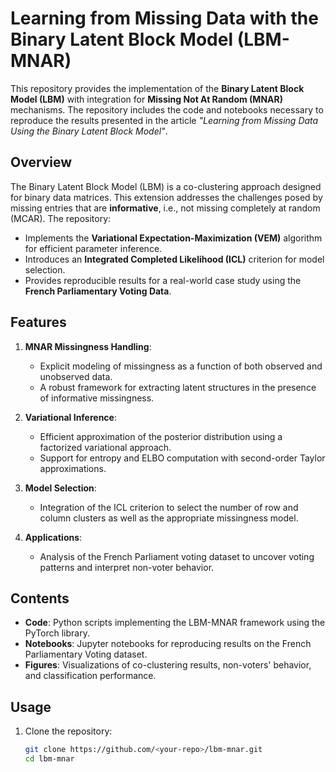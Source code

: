 # **Learning from Missing Data with the Binary Latent Block Model (LBM-MNAR)**

This repository provides the implementation of the **Binary Latent Block Model (LBM)** with integration for **Missing Not At Random (MNAR)** mechanisms. The repository includes the code and notebooks necessary to reproduce the results presented in the article *"Learning from Missing Data Using the Binary Latent Block Model"*.

## **Overview**
The Binary Latent Block Model (LBM) is a co-clustering approach designed for binary data matrices. This extension addresses the challenges posed by missing entries that are **informative**, i.e., not missing completely at random (MCAR). The repository:
- Implements the **Variational Expectation-Maximization (VEM)** algorithm for efficient parameter inference.
- Introduces an **Integrated Completed Likelihood (ICL)** criterion for model selection.
- Provides reproducible results for a real-world case study using the **French Parliamentary Voting Data**.

## **Features**
1. **MNAR Missingness Handling**:
   - Explicit modeling of missingness as a function of both observed and unobserved data.
   - A robust framework for extracting latent structures in the presence of informative missingness.

2. **Variational Inference**:
   - Efficient approximation of the posterior distribution using a factorized variational approach.
   - Support for entropy and ELBO computation with second-order Taylor approximations.

3. **Model Selection**:
   - Integration of the ICL criterion to select the number of row and column clusters as well as the appropriate missingness model.

4. **Applications**:
   - Analysis of the French Parliament voting dataset to uncover voting patterns and interpret non-voter behavior.

## **Contents**
- **Code**: Python scripts implementing the LBM-MNAR framework using the PyTorch library.
- **Notebooks**: Jupyter notebooks for reproducing results on the French Parliamentary Voting dataset.
- **Figures**: Visualizations of co-clustering results, non-voters' behavior, and classification performance.

## **Usage**
1. Clone the repository:
   ```bash
   git clone https://github.com/<your-repo>/lbm-mnar.git
   cd lbm-mnar

